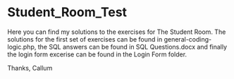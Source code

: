 # Student_Room_Test
Here you can find my solutions to the exercises for The Student Room. The solutions for the first set of exercises can be found in general-coding-logic.php, 
the SQL answers can be found in SQL Questions.docx and finally the login form excerise can be found in the Login Form folder.

Thanks, Callum
